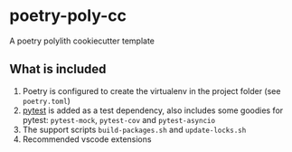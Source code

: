 # poetry-poly-cc

A poetry polylith cookiecutter template

## What is included

1. Poetry is configured to create the virtualenv in the project folder (see `poetry.toml`)
2. [pytest](https://docs.pytest.org/en/stable/) is added as a test dependency, also includes some goodies for pytest: `pytest-mock`, `pytest-cov` and `pytest-asyncio`
3. The support scripts `build-packages.sh` and `update-locks.sh`
4. Recommended vscode extensions
